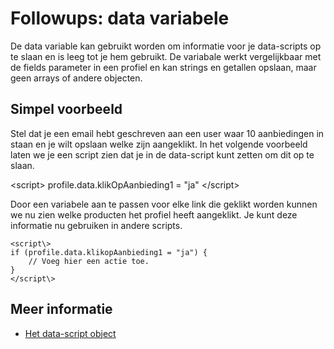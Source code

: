 # Followups: **data** variabele

De data variable kan gebruikt worden om informatie voor je data-scripts 
op te slaan en is leeg tot je hem gebruikt. De variabale werkt vergelijkbaar 
met de fields parameter in een profiel en kan strings en getallen opslaan,
maar geen arrays of andere objecten.

## Simpel voorbeeld

Stel dat je een email hebt geschreven aan een user waar 10 aanbiedingen in
staan en je wilt opslaan welke zijn aangeklikt. In het volgende voorbeeld 
laten we je een script zien dat je in de data-script kunt zetten om dit op 
te slaan.

<script\> profile.data.klikOpAanbieding1 = "ja" </script\>

Door een variabele aan te passen voor elke link die geklikt worden kunnen 
we nu zien welke producten het profiel heeft aangeklikt. Je kunt deze informatie
nu gebruiken in andere scripts.

    <script\> 
    if (profile.data.klikopAanbieding1 = "ja") {
        // Voeg hier een actie toe.
    }
    </script\>

## Meer informatie

* [Het data-script object](./followups-scripting)
